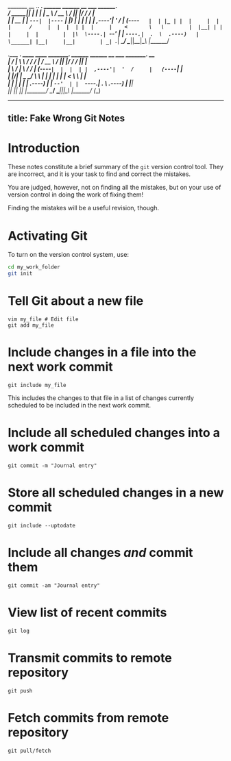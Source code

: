   _______  __  .___________.   .______        ______     ______  __  ___      _______.   
 /  _____||  | |           |   |   _  \      /  __  \   /      ||  |/  /     /       |   
|  |  __  |  | `---|  |----`   |  |_)  |    |  |  |  | |  ,----'|  '  /     |   (----`   
|  | |_ | |  |     |  |        |      /     |  |  |  | |  |     |    <       \   \       
|  |__| | |  |     |  |        |  |\  \----.|  `--'  | |  `----.|  .  \  .----)   |      
 \______| |__|     |__|        | _| `._____| \______/   \______||__|\__\ |_______/       
                                                                                         
.___  ___. ____    ____         _______.  ______     ______  __  ___      _______. __    
|   \/   | \   \  /   /        /       | /  __  \   /      ||  |/  /     /       ||  |   
|  \  /  |  \   \/   /        |   (----`|  |  |  | |  ,----'|  '  /     |   (----`|  |   
|  |\/|  |   \_    _/          \   \    |  |  |  | |  |     |    <       \   \    |  |   
|  |  |  |     |  |        .----)   |   |  `--'  | |  `----.|  .  \  .----)   |   |__|   
|__|  |__|     |__|        |_______/     \______/   \______||__|\__\ |_______/    (__)   
                                                                                         

---
title: Fake Wrong Git Notes
---

Introduction
============

These notes constitute a brief summary of the `git` version control tool.
They are incorrect, and it is your task to find and correct the mistakes.

You are judged, however, not on finding all the mistakes, but on your use of version control
in doing the work of fixing them!

Finding the mistakes will be a useful revision, though.

Activating Git
==============

To turn on the version control system, use:

``` bash
cd my_work_folder
git init
```

Tell Git about a new file
======================

```
vim my_file # Edit file
git add my_file
```

Include changes in a file into the next work commit 
==============================================

```
git include my_file
```

This includes the changes to that file in a list of changes
currently scheduled to be included in the next work commit.

Include all scheduled changes into a work commit
===============================================

```
git commit -m "Journal entry"
```

Store all scheduled changes in a new commit
==========================================

```
git include --uptodate
```

Include all changes *and* commit them
====================================

```
git commit -am "Journal entry"
```

View list of recent commits
==========================

```
git log
```

Transmit commits to remote repository
====================================

```
git push
```

Fetch commits from remote repository
===================================

```
git pull/fetch
```
